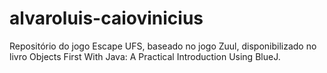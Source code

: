 # alvaroluis-caiovinicius
Repositório do jogo Escape UFS, baseado no jogo Zuul, disponibilizado no livro Objects First With Java: A Practical Introduction Using BlueJ.
